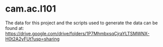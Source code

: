 # cam.ac.l101

The data for this project and the scripts used to generate the data can be found at: https://drive.google.com/drive/folders/1P7MhmbxsqCjraYLTSMWNX-H0t2A2yFUt?usp=sharing
